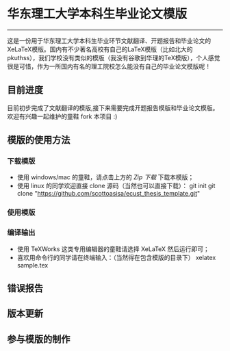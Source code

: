 # 华东理工大学本科生毕业论文模版 #
------

这是一份用于华东理工大学本科生毕业环节文献翻译、开题报告和毕业论文的XeLaTeX模版。国内有不少著名高校有自己的LaTeX模版（比如北大的pkuthss），我们学校没有类似的模版（我没有谷歌到华理的TeX模版），个人感觉很是可惜，作为一所国内有名的理工院校怎么能没有自己的毕业论文模版呢！

## 目前进度 ##
目前初步完成了文献翻译的模版,接下来需要完成开题报告模版和毕业论文模版。欢迎有兴趣一起维护的童鞋 fork 本项目 :)

## 模版的使用方法 ##
  ### 下载模版 ###
  * 使用 windows/mac 的童鞋，请点击上方的 *Zip 下载* 下载本模版；
  * 使用 linux 的同学欢迎直接 clone 源码（当然也可以直接下载）：
    git init
    git clone "https://github.com/scottoasisa/ecust_thesis_template.git"

  ### 使用模版 ###
  

  ### 编译输出 ###
  * 使用 TeXWorks 这类专用编辑器的童鞋请选择 XeLaTeX 然后运行即可；
  * 喜欢用命令行的同学请在终端输入：（当然得在包含模版的目录下）
    xelatex sample.tex

## 错误报告 ##
## 版本更新 ##
## 参与模版的制作 ##
